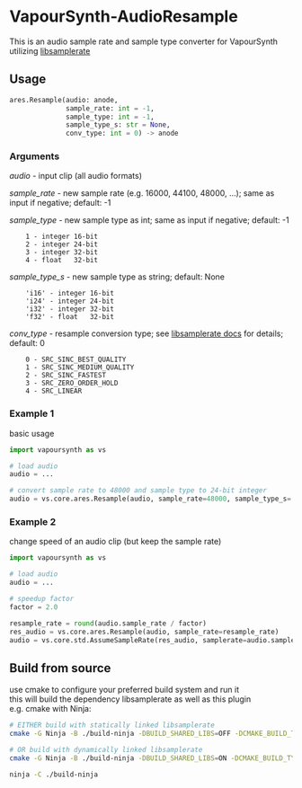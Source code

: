 # VapourSynth-AudioResample
This is an audio sample rate and sample type converter for VapourSynth utilizing [libsamplerate](https://github.com/libsndfile/libsamplerate)

## Usage
```python
ares.Resample(audio: anode,
              sample_rate: int = -1,
              sample_type: int = -1,
              sample_type_s: str = None,
              conv_type: int = 0) -> anode
```

### Arguments

*audio* - input clip (all audio formats)

*sample_rate* - new sample rate (e.g. 16000, 44100, 48000, ...); same as input if negative; default: -1

*sample_type* - new sample type as int; same as input if negative; default: -1
```text
    1 - integer 16-bit
    2 - integer 24-bit
    3 - integer 32-bit
    4 - float   32-bit
```

*sample_type_s* - new sample type as string; default: None
```text
    'i16' - integer 16-bit
    'i24' - integer 24-bit
    'i32' - integer 32-bit
    'f32' - float   32-bit
```

*conv_type* - resample conversion type; see [libsamplerate docs](https://libsndfile.github.io/libsamplerate/api_misc.html#converters) for details; default: 0
```text
    0 - SRC_SINC_BEST_QUALITY
    1 - SRC_SINC_MEDIUM_QUALITY
    2 - SRC_SINC_FASTEST
    3 - SRC_ZERO_ORDER_HOLD
    4 - SRC_LINEAR
```

### Example 1

basic usage
```python
import vapoursynth as vs

# load audio
audio = ...

# convert sample rate to 48000 and sample type to 24-bit integer
audio = vs.core.ares.Resample(audio, sample_rate=48000, sample_type_s='i24', conv_type=0)
```

### Example 2

change speed of an audio clip (but keep the sample rate)
```python
import vapoursynth as vs

# load audio
audio = ...

# speedup factor
factor = 2.0

resample_rate = round(audio.sample_rate / factor)
res_audio = vs.core.ares.Resample(audio, sample_rate=resample_rate)
audio = vs.core.std.AssumeSampleRate(res_audio, samplerate=audio.sample_rate)
```

## Build from source
use cmake to configure your preferred build system and run it\
this will build the dependency libsamplerate as well as this plugin\
e.g. cmake with Ninja:
```sh
# EITHER build with statically linked libsamplerate
cmake -G Ninja -B ./build-ninja -DBUILD_SHARED_LIBS=OFF -DCMAKE_BUILD_TYPE=Release

# OR build with dynamically linked libsamplerate
cmake -G Ninja -B ./build-ninja -DBUILD_SHARED_LIBS=ON -DCMAKE_BUILD_TYPE=Release

ninja -C ./build-ninja
```
